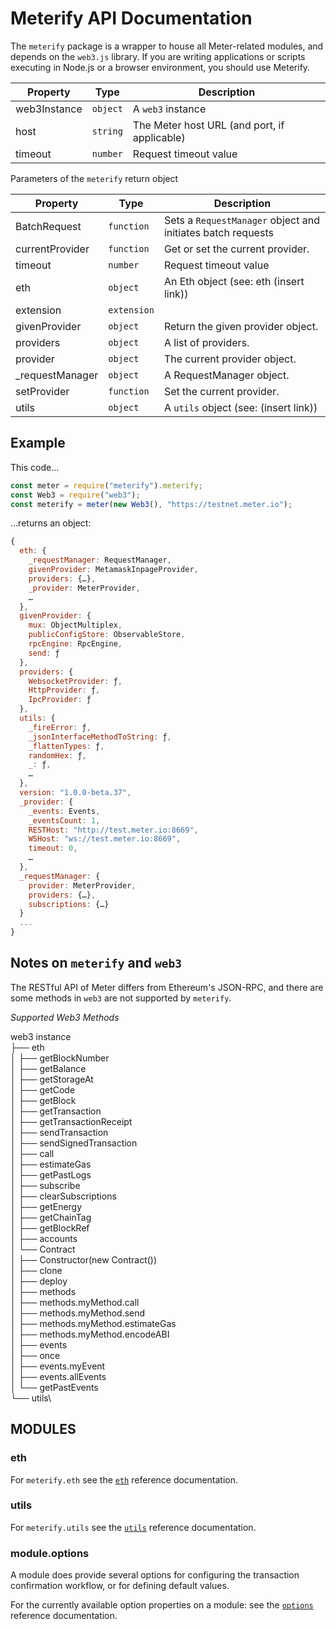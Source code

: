 # Meterify API Documentation

The `meterify` package is a wrapper to house all Meter-related modules, and depends on the `web3.js` library. If you are writing applications or scripts executing in Node.js or a browser environment, you should use Meterify.

| Property     | Type     | Description                                  |
| ------------ | -------- | -------------------------------------------- |
| web3Instance | `object` | A `web3` instance                            |
| host         | `string` | The Meter host URL (and port, if applicable) |
| timeout      | `number` | Request timeout value                        |

Parameters of the `meterify` return object

| Property         | Type        | Description                                                 |
| ---------------- | ----------- | ----------------------------------------------------------- |
| BatchRequest     | `function`  | Sets a `RequestManager` object and initiates batch requests |
| currentProvider  | `function`  | Get or set the current provider.                            |
| timeout          | `number`    | Request timeout value                                       |
| eth              | `object`    | An Eth object (see: eth (insert link))                      |
| extension        | `extension` |                                                             |
| givenProvider    | `object`    | Return the given provider object.                           |
| providers        | `object`    | A list of providers.                                        |
| provider         | `object`    | The current provider object.                                |
| \_requestManager | `object`    | A RequestManager object.                                    |
| setProvider      | `function`  | Set the current provider.                                   |
| utils            | `object`    | A `utils` object (see: (insert link))                       |

## Example

This code...

```javascript
const meter = require("meterify").meterify;
const Web3 = require("web3");
const meterify = meter(new Web3(), "https://testnet.meter.io");
```

...returns an object:

```javascript
{
  eth: {
    _requestManager: RequestManager,
    givenProvider: MetamaskInpageProvider,
    providers: {…},
    _provider: MeterProvider, 
    …
  },
  givenProvider: {
    mux: ObjectMultiplex,
    publicConfigStore: ObservableStore,
    rpcEngine: RpcEngine,
    send: ƒ
  },
  providers: {
    WebsocketProvider: ƒ,
    HttpProvider: ƒ,
    IpcProvider: ƒ
  },
  utils: {
    _fireError: ƒ,
    _jsonInterfaceMethodToString: ƒ,
    _flattenTypes: ƒ,
    randomHex: ƒ,
    _: ƒ, 
    …
  },
  version: "1.0.0-beta.37",
  _provider: {
    _events: Events,
    _eventsCount: 1,
    RESTHost: "http://test.meter.io:8669",
    WSHost: "ws://test.meter.io:8669",
    timeout: 0, 
    …
  },
  _requestManager: {
    provider: MeterProvider,
    providers: {…},
    subscriptions: {…}
  }
  ...
}
```

## Notes on `meterify` and `web3`

The RESTful API of Meter differs from Ethereum's JSON-RPC, and there are some methods in `web3` are not supported by `meterify`.

_Supported Web3 Methods_

web3 instance\
├── eth\
│ ├── getBlockNumber\
│ ├── getBalance\
│ ├── getStorageAt\
│ ├── getCode\
│ ├── getBlock\
│ ├── getTransaction\
│ ├── getTransactionReceipt\
│ ├── sendTransaction\
│ ├── sendSignedTransaction\
│ ├── call\
│ ├── estimateGas\
│ ├── getPastLogs\
│ ├── subscribe\
│ ├── clearSubscriptions\
│ ├── getEnergy\
│ ├── getChainTag\
│ ├── getBlockRef\
│ ├── accounts\
│ └── Contract\
│ ├── Constructor(new Contract())\
│ ├── clone\
│ ├── deploy\
│ ├── methods\
│ ├── methods.myMethod.call\
│ ├── methods.myMethod.send\
│ ├── methods.myMethod.estimateGas\
│ ├── methods.myMethod.encodeABI\
│ ├── events\
│ ├── once\
│ ├── events.myEvent\
│ ├── events.allEvents\
│ └── getPastEvents\
└── utils\


## MODULES <a href="#modules" id="modules"></a>

### eth <a href="#eth" id="eth"></a>

For `meterify.eth` see the [`eth`](meterify.eth.md) reference documentation.

### utils <a href="#utils" id="utils"></a>

For `meterify.utils` see the [`utils`](meterify.utils.md) reference documentation.

### module.options <a href="#module-options" id="module-options"></a>

A module does provide several options for configuring the transaction confirmation workflow, or for defining default values.

For the currently available option properties on a module: see the [`options`](meterify.module.options.md) reference documentation.
